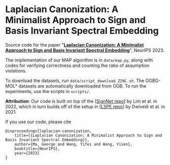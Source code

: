 # Laplacian Canonization: A Minimalist Approach to Sign and Basis Invariant Spectral Embedding

Source code for the paper "**[Laplacian Canonization: A Minimalist Approach to Sign and Basis Invariant Spectral Embedding](https://openreview.net/forum?id=1mAYtdoYw6)**", NeurIPS 2023.

The implementation of our MAP algorithm is in ```data/map.py```, along with codes for verifying correctness and counting the ratio of assumption violations.

To download the datasets, run ```data/script_download_ZINC.sh```. The OGBG-MOL* datasets are automatically downloaded from OGB.
To run the experiments, use the scripts in ```scripts/```.

**Attribution**: Our code is built on top of the [[SignNet repo](https://github.com/cptq/SignNet-BasisNet)] by Lim et al. in 2022, which in turn builds off of the setup in [[LSPE repo](https://github.com/vijaydwivedi75/gnn-lspe)] by Dwivedi et al. in 2021.

If you use our code, please cite
```
@inproceedings{laplacian-canonization,
    title={{Laplacian Canonization: A Minimalist Approach to Sign and Basis Invariant Spectral Embedding}},
    author={Ma, George and Wang, Yifei and Wang, Yisen},
    booktitle={NeurIPS},
    year={2023}
}
```
